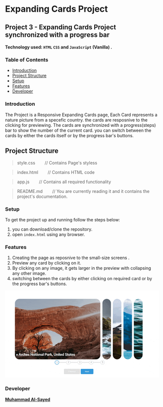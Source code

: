 # Expanding Cards Project

## Project 3 - Expanding Cards Project synchronized with a progress bar

#### Technology used:  `HTML` `CSS` and `JavaScript` (Vanilla) .

### Table of Contents

* [Introduction](#introduction)
* [Project Structure](#ProjectStructure)
* [Setup](#Setup)
* [Features](#features)
* [Developer](#Developer)

### Introduction

The Project is a Responsive Expanding Cards page, Each Card represents a nature picture from a specefic country. the cards are resposnive to the clicking for previewing. The cards are synchronized with a progress(steps) bar to show the number of the current card. you can switch between the cards by either the cards itself or by the progress bar's buttons.

## Project Structure
> style.css   &nbsp;&nbsp;&nbsp;&nbsp;&nbsp;&nbsp; // Contains Page's styless

> index.html    &nbsp;&nbsp;&nbsp;&nbsp;&nbsp;&nbsp; // Contains HTML code

> app.js    &nbsp;&nbsp;&nbsp;&nbsp;&nbsp;&nbsp; // Contains all required functionality

> README.md     &nbsp;&nbsp;&nbsp;&nbsp;&nbsp;&nbsp; // You are currently reading it and it contains the project's documentation.

### Setup

To get the project up and running follow the steps below:

1. you can download/clone the repository.
2. open `index.html` using any browser.

### Features

1. Creating the page as reposnive to the small-size screens .
2. Preview any card by clicking on it.
3. By clicking on any image, it gets larger in the preview with collapsing any other image.
4. switching between the cards by either clicking on required card or by the progress bar's buttons.

![This is an image](/assets/ezgif.com-gif-maker.gif)


### Developer

**[Muhammad Al-Sayed](https://github.com/MuhammadAl-Sayedd)**
